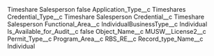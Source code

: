 <?xml version="1.0" encoding="UTF-8"?>
<CustomMetadata xmlns="http://soap.sforce.com/2006/04/metadata" xmlns:xsi="http://www.w3.org/2001/XMLSchema-instance" xmlns:xsd="http://www.w3.org/2001/XMLSchema">
    <label>Timeshare Salesperson</label>
    <protected>false</protected>
    <values>
        <field>Application_Type__c</field>
        <value xsi:type="xsd:string">Timeshares</value>
    </values>
    <values>
        <field>Credential_Type__c</field>
        <value xsi:type="xsd:string">Timeshare Salesperson</value>
    </values>
    <values>
        <field>Credential__c</field>
        <value xsi:type="xsd:string">Timeshare Salesperson</value>
    </values>
    <values>
        <field>Functional_Area__c</field>
        <value xsi:nil="true"/>
    </values>
    <values>
        <field>IndividualBusinessType__c</field>
        <value xsi:type="xsd:string">Individual</value>
    </values>
    <values>
        <field>Is_Available_for_Audit__c</field>
        <value xsi:type="xsd:boolean">false</value>
    </values>
    <values>
        <field>Object_Name__c</field>
        <value xsi:type="xsd:string">MUSW__License2__c</value>
    </values>
    <values>
        <field>Permit_Type__c</field>
        <value xsi:nil="true"/>
    </values>
    <values>
        <field>Program_Area__c</field>
        <value xsi:nil="true"/>
    </values>
    <values>
        <field>RBS_RE__c</field>
        <value xsi:nil="true"/>
    </values>
    <values>
        <field>Record_type_Name__c</field>
        <value xsi:type="xsd:string">Individual</value>
    </values>
</CustomMetadata>
